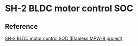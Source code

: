 # SH-2 BLDC motor control SOC

## Reference
[SH-2 BLDC motor control SOC (Efabless MPW-8 project)](https://platform.efabless.com/projects/1542)

